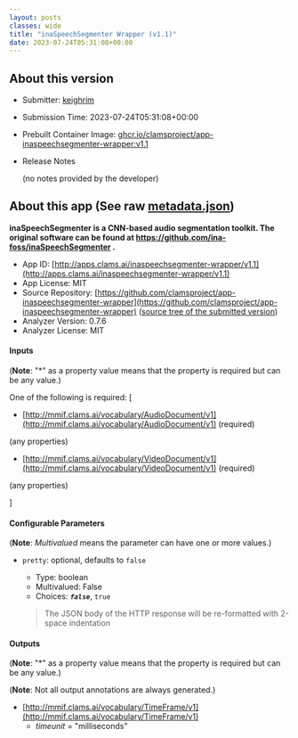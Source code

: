 ```yaml
---
layout: posts
classes: wide
title: "inaSpeechSegmenter Wrapper (v1.1)"
date: 2023-07-24T05:31:08+00:00
---
```

## About this version

- Submitter: [keighrim](https://github.com/keighrim)
- Submission Time: 2023-07-24T05:31:08+00:00
- Prebuilt Container Image: [ghcr.io/clamsproject/app-inaspeechsegmenter-wrapper:v1.1](https://github.com/clamsproject/app-inaspeechsegmenter-wrapper/pkgs/container/app-inaspeechsegmenter-wrapper/v1.1)
- Release Notes

    (no notes provided by the developer)

## About this app (See raw [metadata.json](metadata.json))

**inaSpeechSegmenter is a CNN-based audio segmentation toolkit. The original software can be found at https://github.com/ina-foss/inaSpeechSegmenter .**

- App ID: [http://apps.clams.ai/inaspeechsegmenter-wrapper/v1.1](http://apps.clams.ai/inaspeechsegmenter-wrapper/v1.1)
- App License: MIT
- Source Repository: [https://github.com/clamsproject/app-inaspeechsegmenter-wrapper](https://github.com/clamsproject/app-inaspeechsegmenter-wrapper) ([source tree of the submitted version](https://github.com/clamsproject/app-inaspeechsegmenter-wrapper/tree/v1.1))
- Analyzer Version: 0.7.6
- Analyzer License: MIT


#### Inputs
(**Note**: "*" as a property value means that the property is required but can be any value.)

One of the following is required: [
- [http://mmif.clams.ai/vocabulary/AudioDocument/v1](http://mmif.clams.ai/vocabulary/AudioDocument/v1) (required)

 (any properties)

- [http://mmif.clams.ai/vocabulary/VideoDocument/v1](http://mmif.clams.ai/vocabulary/VideoDocument/v1) (required)

 (any properties)



]


#### Configurable Parameters
(**Note**: _Multivalued_ means the parameter can have one or more values.)

- `pretty`: optional, defaults to `false`

    - Type: boolean
    - Multivalued: False
    - Choices: **_`false`_**, `true`


    > The JSON body of the HTTP response will be re-formatted with 2-space indentation


#### Outputs
(**Note**: "*" as a property value means that the property is required but can be any value.)

(**Note**: Not all output annotations are always generated.)

- [http://mmif.clams.ai/vocabulary/TimeFrame/v1](http://mmif.clams.ai/vocabulary/TimeFrame/v1)
    - _timeunit_ = "milliseconds"

